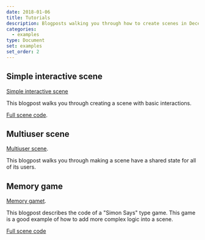 ```yaml
---
date: 2018-01-06
title: Tutorials
description: Blogposts walking you through how to create scenes in Decentraland.
categories:
  - examples
type: Document
set: examples
set_order: 2
---
```



## Simple interactive scene

[Simple interactive scene](https://blog.decentraland.org/build-your-first-interactive-scene-using-the-sdk-5d6895ac78f0)

This blogpost walks you through creating a scene with basic interactions. 

[Full scene code](https://github.com/decentraland/documentation).

## Multiuser scene

[Multiuser scene](https://blog.decentraland.org/sdk-highlight-building-an-underwater-landscape-5bfcce73ff35).

This blogpost walks you through making a scene have a shared state for all of its users.


## Memory game

[Memory gamet](https://blog.decentraland.org/building-a-memory-game-using-decentralands-sdk-87ee35968f8d). 

This blogpost describes the code of a "Simon Says" type game. This game is a good example of how to add more complex logic into a scene. 

[Full scene code](https://github.com/decentraland/sample-scene-memory-game)


